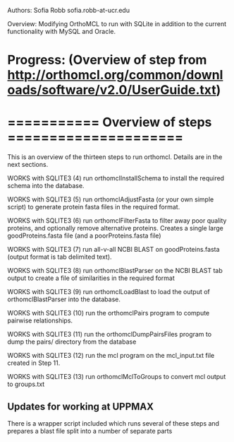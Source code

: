 Authors:
Sofia Robb sofia.robb-at-ucr.edu

Overview:
Modifying OrthoMCL to run with SQLite in addition to the current functionality with MySQL and Oracle.

Progress: (Overview of step from http://orthomcl.org/common/downloads/software/v2.0/UserGuide.txt)
===================================================
=========== Overview of steps =====================
===================================================

This is an overview of the thirteen steps to run orthomcl.  Details are in the next sections. 


WORKS with SQLITE3 (4) run orthomclInstallSchema to install the required schema into the database.

WORKS with SQLITE3 (5) run orthomclAdjustFasta (or your own simple script) to generate protein fasta files in the required format.

WORKS with SQLITE3 (6) run orthomclFilterFasta to filter away poor quality proteins, and optionally remove alternative proteins. Creates a single large goodProteins.fasta file (and a poorProteins.fasta file)

WORKS with SQLITE3 (7) run all-v-all NCBI BLAST on goodProteins.fasta (output format is tab delimited text).

WORKS with SQLITE3 (8) run orthomclBlastParser on the NCBI BLAST tab output to create a file of similarities in the required format

WORKS with SQLITE3 (9) run orthomclLoadBlast to load the output of orthomclBlastParser into the database.

WORKS with SQLITE3 (10) run the orthomclPairs program to compute pairwise relationships. 

WORKS with SQLITE3 (11) run the orthomclDumpPairsFiles program to dump the pairs/ directory from the database

WORKS with SQLITE3 (12) run the mcl program on the mcl_input.txt file created in Step 11.

WORKS with SQLITE3 (13) run orthomclMclToGroups to convert mcl output to groups.txt

Updates for working at UPPMAX
-----------------------------

There is a wrapper script included which runs several of these steps and prepares a blast file split into a number of separate parts
